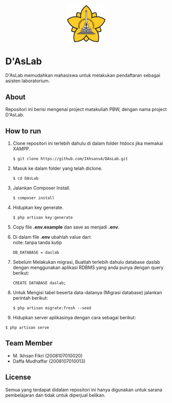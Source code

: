 <p align="center">
   <img src="public\img\icon\uskLogo.png" alt="Logo USK" width="120px">
</p>

# D'AsLab

D'AsLab memudahkan mahasiswa untuk melakukan pendaftaran sebagai asisten laboratorium.

## About

Repositori ini berisi mengenai project matakuliah PBW, dengan nama project D'AsLab.

## How to run

1. Clone repositori ini terlebih dahulu di dalam folder htdocs jika memakai XAMPP.
    ```
    $ git clone https://github.com/Ikhsans4/DAsLab.git
    ```
2. Masuk ke dalam folder yang telah diclone.
    ```
    $ cd DAsLab
    ```
3. Jalankan Composer Install.
    ```
    $ composer install
    ```
4. Hidupkan key generate.
    ```
    $ php artisan key:generate
    ```
5. Copy file **.env.example** dan save as menjadi **.env**.
6. Di dalam file **.env** ubahlah value dari:  
   note: tanpa tanda kutip

    ```
    DB_DATABASE = daslab
    ```

7. Sebelum Melakukan migrasi, Buatlah terlebih dahulu database daslab dengan menggunakan aplikasi RDBMS yang anda punya dengan query berikut:
    ```
    CREATE DATABASE daslab;
    ```
8. Untuk Mengisi tabel beserta data-datanya (Migrasi database) jalankan perintah berikut:
    ```
    $ php artisan migrate:fresh --seed
    ```
9. Hidupkan server aplikasinya dengan cara sebagai berikut:

```
$ php artisan serve
```

## Team Member
-   M. Ikhsan Fikri (2008107010020)
-   Daffa Mudhaffar (2008107010013)

## License

Semua yang terdapat didalam repositori ini hanya digunakan untuk sarana pembelajaran dan tidak untuk diperjual belikan.
